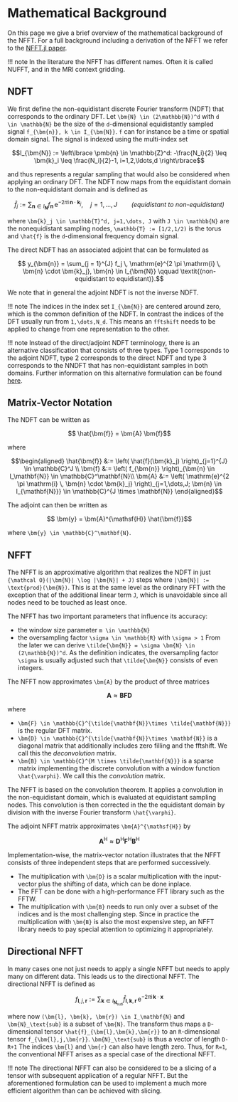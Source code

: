 
# Mathematical Background

On this page we give a brief overview of the mathematical background of the NFFT. For a full background including a derivation of the NFFT we refer to the [NFFT.jl paper](http://LinkToArXiv.com).

!!! note
    In the literature the NFFT has different names. Often it is called NUFFT, and in the MRI context gridding.

## NDFT

We first define the non-equidistant discrete Fourier transform (NDFT) that corresponds to the ordinary DFT. Let ``\bm{N} \in (2\mathbb{N})^d`` with ``d \in \mathbb{N}`` be the size of the ``d``-dimensional  equidistantly sampled signal ``f_{\bm{n}}, k \in I_{\bm{N}}``. ``f`` can for instance be a time or spatial domain signal. The signal is indexed using the multi-index set
```math
I_{\bm{N}} := \left\lbrace \pmb{n} \in \mathbb{Z}^d: -\frac{N_i}{2} \leq \bm{k}_i \leq \frac{N_i}{2}-1, i=1,2,\ldots,d \right\rbrace
```
and thus represents a regular sampling that would also be considered when applying an ordinary DFT. The NDFT now maps from the equidistant domain to the non-equidistant domain and is defined as
```math
  	\hat{f}_j := \sum_{ \bm{n} \in I_{\bm{N}}} f_{\bm{n}} \, \mathrm{e}^{-2\pi\mathrm{i}\,\bm{n}\cdot\bm{k}_j}, \quad j=1,\dots, J \qquad \textit{(equidistant to non-equidistant)}
```
where ``\bm{k}_j \in \mathbb{T}^d, j=1,\dots, J`` with ``J \in \mathbb{N}`` are the nonequidistant sampling nodes, ``\mathbb{T} := [1/2,1/2)`` is the torus and ``\hat{f}`` is the ``d``-dimensional frequency domain signal.

The direct NDFT has an associated adjoint that can be formulated as
```math
	y_{\bm{n}} = \sum_{j = 1}^{J} f_j \, \mathrm{e}^{2 \pi \mathrm{i} \, \bm{n} \cdot \bm{k}_j}, \bm{n} \in I_{\bm{N}} \qquad \textit{(non-equidistant to equidistant)}.
```
We note that in general the adjoint NDFT is not the inverse NDFT. 

!!! note
    The indices in the index set ``I_{\bm{N}}`` are centered around zero, which is the common definition of the NDFT. In contrast the indices of the DFT usually run from ``1,\dots,N_d``. This means an `fftshift` needs to be applied to change from one representation to the other.

!!! note
     Instead of the direct/adjoint NDFT terminology, there is an alternative classification that consists of three types. Type 1 corresponds to the adjoint NDFT, type 2 corresponds to the direct NDFT and type 3 corresponds to the NNDFT that has non-equidistant samples in both domains. Further information on this alternative formulation can be found [here](https://finufft.readthedocs.io/en/latest/math.html). 

## Matrix-Vector Notation

The NDFT can be written as
```math
 \hat{\bm{f}} = \bm{A} \bm{f}
```
where
```math
\begin{aligned}
 \hat{\bm{f}} &:= \left( \hat{f}(\bm{k}_j) \right)_{j=1}^{J} \in \mathbb{C}^J \\
 \bm{f} &:= \left( f_{\bm{n}} \right)_{\bm{n} \in I_\mathbf{N}} \in \mathbb{C}^\mathbf{N}\\
  \bm{A} &:=  \left( \mathrm{e}^{2 \pi \mathrm{i} \, \bm{n} \cdot \bm{k}_j} \right)_{j=1,\dots,J; \bm{n} \in I_{\mathbf{N}}} \in \mathbb{C}^{J \times \mathbf{N}}
\end{aligned}
```
The adjoint can then be written as
```math
 \bm{y} = \bm{A}^{\mathsf{H}}  \hat{\bm{f}}
```
where ``\bm{y} \in \mathbb{C}^\mathbf{N}``.


## NFFT

The NFFT is an approximative algorithm that realizes the NDFT in just ``{\mathcal O}(|\bm{N}| \log |\bm{N}| + J)`` steps where ``|\bm{N}| := \text{prod}(\bm{N})``. This is at the same level as the ordinary FFT with the exception that of the additional linear term ``J``, which is unavoidable since all nodes need to be touched as least once.

The NFFT has two important parameters that influence its accuracy:
* the window size parameter ``m \in \mathbb{N}``
* the oversampling factor ``\sigma \in \mathbb{R}`` with ``\sigma > 1``
From the later we can derive ``\tilde{\bm{N}} = \sigma \bm{N} \in (2\mathbb{N})^d``. As the definition indicates, the oversampling factor ``\sigma`` is usually adjusted such that ``\tilde{\bm{N}}`` consists of even integers.

The NFFT now approximates ``\bm{A}`` by the product of three matrices
```math
\bm{A} \approx \bm{B} \bm{F} \bm{D}
```
where 
* ``\bm{F} \in \mathbb{C}^{\tilde{\mathbf{N}}\times \tilde{\mathbf{N}}}`` is the regular DFT matrix.
* ``\bm{D} \in \mathbb{C}^{\tilde{\mathbf{N}}\times \mathbf{N}}`` is a diagonal matrix that additionally includes zero filling and the fftshift. We call this the *deconvolution* matrix.
* ``\bm{B} \in \mathbb{C}^{M \times \tilde{\mathbf{N}}}`` is a sparse matrix implementing the discrete convolution with a window function ``\hat{\varphi}``. We call this the *convolution* matrix.

The NFFT is based on the convolution theorem. It applies a convolution in the non-equidistant domain, which is evaluated at equidistant sampling nodes. This convolution is then corrected in the the equidistant domain by division with the inverse Fourier transform ``\hat{\varphi}``. 

The adjoint NFFT matrix approximates ``\bm{A}^{\mathsf{H}}`` by

```math
\bm{A}^{\mathsf{H}} \approx \bm{D}^{\mathsf{H}} \bm{F}^{\mathsf{H}}  \bm{B}^{\mathsf{H}} 
```

Implementation-wise, the matrix-vector notation illustrates that the NFFT consists of three independent steps that are performed successively. 
* The multiplication with ``\bm{D}`` is a scalar multiplication with the input-vector plus the shifting of data, which can be done inplace.
* The FFT can be done with a high-performance FFT library such as the FFTW.
* The multiplication with ``\bm{B}`` needs to run only over a subset of the indices and is the most challenging step.
Since in practice the multiplication with ``\bm{B}`` is also the most expensive step, an NFFT library needs to pay special attention to optimizing it appropriately.

## Directional NFFT

In many cases one not just needs to apply a single NFFT but needs to apply many on different data. This leads us to the directional NFFT. The directional NFFT is defined as

```math
  	f_{\bm{l},j,\bm{r}} := \sum_{ \bm{k} \in I_{\bm{N}_\text{sub}}} \hat{f}_{\bm{l},\bm{k},\bm{r}} \, \mathrm{e}^{-2\pi\mathrm{i}\,\bm{k}\cdot\bm{x}}
```

where now ``(\bm{l}, \bm{k}, \bm{r}) \in I_\mathbf{N}`` and ``\bm{N}_\text{sub}`` is a subset of ``\bm{N}``. The transform thus maps a ``D``-dimensional tensor ``\hat{f}_{\bm{l},\bm{k},\bm{r}}`` to an ``R``-dimensional tensor ``f_{\bm{l},j,\bm{r}}``. ``\bm{N}_\text{sub}`` is thus a vector of length ``D-R+1`` The indices ``\bm{l}`` and ``\bm{r}`` can also have length zero. Thus, for ``R=1``, the conventional NFFT arises as a special case of the directional NFFT.

!!! note
    The directional NFFT can also be considered to be a slicing of a tensor with subsequent application of a regular NFFT. But the aforementioned formulation can be used to implement a much more efficient algorithm than can be achieved with slicing.

